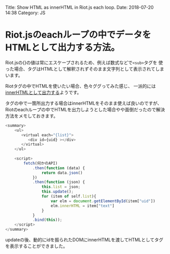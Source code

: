 Title: Show HTML as innerHTML in Riot.js each loop.
Date: 2018-07-20 14:38
Category: JS

# Riot.jsのeachループの中でデータをHTMLとして出力する方法。

Riot.jsの{}の値は常にエスケープされるため、例えば数式などで`<sub>`タグを
使った場合、タグはHTMLとして解釈されずそのまま文字列として表示されてしまいます。

Riotタグの中でHTMLを使いたい場合、色々ググってみた感じ、
一派的には[innerHTMLとして出力する](https://qiita.com/zrelyydereva/items/b468e36e03885044c128)ようです。

タグの中で一箇所出力する場合はinnerHTMLをそのまま使えば良いのですが、
Riotのeachループの中でHTMLを出力しようとした場合やや面倒だったので解決方法をメモしておきます。


```javascript
<summary>
    <ul>
       <virtual each="{list}">
          <div id={uid} ></div>
       </virtual>
    </ul>
    
    <script>
        fetch(何かのAPI)
            .then(function (data) {
                return data.json()
            })
            .then(function (json) {
                this.list = json;
                this.update();
                for (item of self.list){
                    var elm = document.getElementById(item["uid"])
                    elm.innerHTML = item["text"]
                }
            }
            .bind(this));
    </script>
</summary>
```
updateの後、動的にidを振られたDOMにinnerHTMLを渡してHTMLとしてタグを表示することができました。
